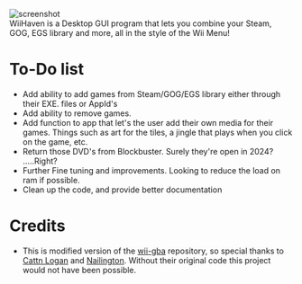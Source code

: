 ![screenshot](https://github.com/mightyowl866/WiiHaven/blob/main/assets/wiiHaven_Logo.png)  
WiiHaven is a Desktop GUI program that lets you combine your Steam, GOG, EGS library and more, all in the style of the Wii Menu!
# To-Do list
- Add ability to add games from Steam/GOG/EGS library either through their EXE. files or AppId's
- Add ability to remove games.
- Add function to app that let's the user add their own media for their games. Things such as art for the tiles, a jingle that plays when you click on the game, etc.
- Return those DVD's from Blockbuster. Surely they're open in 2024? .....Right?
- Further Fine tuning and improvements. Looking to reduce the load on ram if possible.
- Clean up the code, and provide better documentation

# Credits
- This is modified version of the [wii-gba](https://github.com/Math-Study/wii-gba) repository, so special thanks to [Cattn Logan](https://github.com/Cattn) and [Nailington](https://github.com/Nailington). Without their original code this project would not have been possible. 